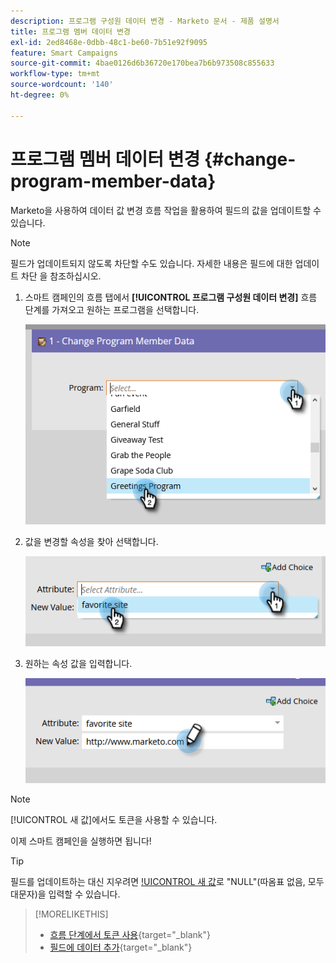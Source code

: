 ```yaml
---
description: 프로그램 구성원 데이터 변경 - Marketo 문서 - 제품 설명서
title: 프로그램 멤버 데이터 변경
exl-id: 2ed8468e-0dbb-48c1-be60-7b51e92f9095
feature: Smart Campaigns
source-git-commit: 4bae0126d6b36720e170bea7b6b973508c855633
workflow-type: tm+mt
source-wordcount: '140'
ht-degree: 0%

---
```


# 프로그램 멤버 데이터 변경 {#change-program-member-data}

Marketo을 사용하여 데이터 값 변경 흐름 작업을 활용하여 필드의 값을 업데이트할 수 있습니다.

>[!NOTE]
>
>필드가 업데이트되지 않도록 차단할 수도 있습니다. 자세한 내용은 필드에 대한 업데이트 차단 을 참조하십시오.

1. 스마트 캠페인의 흐름 탭에서 **[!UICONTROL 프로그램 구성원 데이터 변경]** 흐름 단계를 가져오고 원하는 프로그램을 선택합니다.

   ![](assets/change-program-member-data-1.png)

1. 값을 변경할 속성을 찾아 선택합니다.

   ![](assets/change-program-member-data-2.png)

1. 원하는 속성 값을 입력합니다.

   ![](assets/change-program-member-data-3.png)

>[!NOTE]
>
>[!UICONTROL 새 값]에서도 토큰을 사용할 수 있습니다.

이제 스마트 캠페인을 실행하면 됩니다!

>[!TIP]
>
>필드를 업데이트하는 대신 지우려면 [!UICONTROL 새 값](으)로 &quot;NULL&quot;(따옴표 없음, 모두 대문자)을 입력할 수 있습니다.

>[!MORELIKETHIS]
>
>* [흐름 단계에서 토큰 사용](/help/marketo/product-docs/core-marketo-concepts/smart-campaigns/flow-actions/use-tokens-in-flow-steps.md){target="_blank"}
>* [필드에 데이터 추가](/help/marketo/product-docs/core-marketo-concepts/smart-campaigns/flow-actions/append-data-to-a-field.md){target="_blank"}
